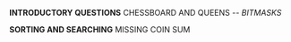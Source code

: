 **INTRODUCTORY QUESTIONS**
CHESSBOARD AND QUEENS -- *BITMASKS*

**SORTING AND SEARCHING**
MISSING COIN SUM 